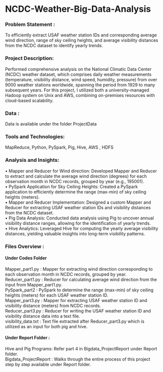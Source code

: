 # NCDC-Weather-Big-Data-Analysis


### Problem Statement :
To efficiently extract USAF weather station IDs and corresponding average wind direction, range of sky ceiling heights, and average visibility distances from the NCDC dataset to identify yearly trends.


### Project Description:
Performed comprehensive analysis on the National Climatic Data Center (NCDC) weather dataset, which comprises daily weather measurements (temperature, visibility distance, wind speed, humidity, pressure) from over 9000 weather stations worldwide, spanning the period from 1929 to many subsequent years. For this project, I utilized both a university-managed Hadoop system on Unix and AWS, combining on-premises resources with cloud-based scalability.

### Data : 
Data is available under the folder ProjectData 

### Tools and Technologies:
MapReduce, Python, PySpark, Pig, Hive, AWS , HDFS

### Analysis and Insights:
•	Mapper and Reducer for Wind direction: Developed Mapper and Reducer to extract and calculate the average wind direction (degrees) for each observation month in NCDC records, grouped by year (e.g., 195001).<br>
•	PySpark Application for Sky Ceiling Heights: Created a PySpark application to efficiently determine the range (max-min) of sky ceiling heights (meters).<br>
•	Mapper and Reducer Implementation: Designed a custom Mapper and Reducer for extracting USAF weather station IDs and visibility distances from the NCDC dataset.<br>
•	Pig Data Analysis: Conducted data analysis using Pig to uncover annual visibility distance ranges, allowing for the identification of yearly trends.<br>
•	Hive Analytics: Leveraged Hive for computing the yearly average visibility distances, yielding valuable insights into long-term visibility patterns.<br>

### Files Overview :
#### Under Codes Folder
Mapper_part1.py : Mapper for extracting wind direction corresponding to each observation month in NCDC records, grouped by year.<br>
Reducer_part1.py : Reducer for calculating average wind direction from the input from Mapper_part1.py.<br>
PySpark_part2 : PySpark to determine the range (max-min) of sky ceiling heights (meters) for each USAF weather station ID.<br>
Mapper_part3.py : Mapper for extracting USAF weather station ID and visibility distance (meters) from NCDC records.<br>
Reducer_part3.py : Reducer for writing the USAF weather station ID and visibility distance data into a text file. <br>
visibility_data.txt :  Text file extracted after Reducer_part3.py which is utilized as an input for both pig and hive.<br>
#### Under Report Folder : 
Hive and Pig Programs: Refer part 4 in Bigdata_ProjectReport under Report folder.<br>
Bigdata_ProjectReport :  Walks through the entire process of this project step by step available under Report folder.



